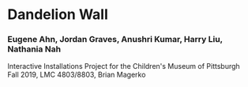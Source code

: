 # Dandelion Wall
### Eugene Ahn, Jordan Graves, Anushri Kumar, Harry Liu, Nathania Nah
Interactive Installations Project for the Children's Museum of Pittsburgh  
Fall 2019, LMC 4803/8803, Brian Magerko

